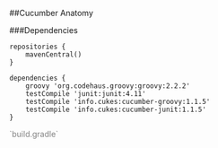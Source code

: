 ##Cucumber Anatomy

###Dependencies

	repositories {
	    mavenCentral()
	}

	dependencies {
		groovy 'org.codehaus.groovy:groovy:2.2.2'
	    testCompile 'junit:junit:4.11'
	    testCompile 'info.cukes:cucumber-groovy:1.1.5'
	    testCompile 'info.cukes:cucumber-junit:1.1.5'
	}

<p style="color:grey" class="fragment roll-in">`build.gradle`</p>
